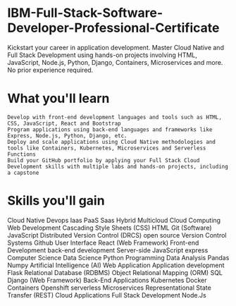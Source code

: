 # IBM-Full-Stack-Software-Developer-Professional-Certificate

Kickstart your career in application development. Master Cloud Native and Full Stack Development using hands-on projects involving HTML, JavaScript, Node.js, Python, Django, Containers, Microservices and more. No prior experience required.


# What you'll learn
	Develop with front-end development languages and tools such as HTML, CSS, JavaScript, React and Bootstrap
	Program applications using back-end languages and frameworks like Express, Node.js, Python, Django, etc.
	Deploy and scale applications using Cloud Native methodologies and tools like Containers, Kubernetes, Microservices and Serverless Functions
	Build your GitHub portfolio by applying your Full Stack Cloud Development skills with multiple labs and hands-on projects, including a capstone
   
# Skills you'll gain
Cloud Native
Devops
Iaas PaaS Saas
Hybrid Multicloud
Cloud Computing
Web Development
Cascading Style Sheets (CSS)
HTML
Git (Software)
JavaScript
Distributed Version Control (DRCS)
open source
Version Control Systems
Github
User Interface
React (Web Framework)
Front-end Development
back-end development
Server-side JavaScript
express
Computer Science
Data Science
Python Programming
Data Analysis
Pandas
Numpy
Artificial Intelligence (AI)
Web Application
Application development
Flask
Relational Database (RDBMS)
Object Relational Mapping (ORM)
SQL
Django (Web Framework)
Back-End Applications
Kubernetes
Docker
Containers
Openshift
serverless
Microservices
Representational State Transfer (REST)
Cloud Applications
Full Stack Development
Node.Js

